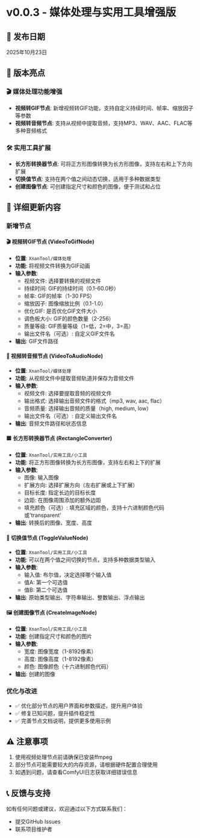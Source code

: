 # v0.0.3 - 媒体处理与实用工具增强版

## 📅 发布日期
2025年10月23日

## 🎯 版本亮点

### 🎬 媒体处理功能增强
- **视频转GIF节点**: 新增视频转GIF功能，支持自定义持续时间、帧率、缩放因子等参数
- **视频转音频节点**: 支持从视频中提取音频，支持MP3、WAV、AAC、FLAC等多种音频格式

### 🛠️ 实用工具扩展
- **长方形转换器节点**: 可将正方形图像转换为长方形图像，支持左右和上下方向扩展
- **切换值节点**: 支持在两个值之间动态切换，适用于多种数据类型
- **创建图像节点**: 可创建指定尺寸和颜色的图像，便于测试和占位

## 📝 详细更新内容

### 新增节点

#### 🎬 视频转GIF节点 (VideoToGifNode)
- **位置**: `XnanTool/媒体处理`
- **功能**: 将视频文件转换为GIF动画
- **输入参数**:
  - 视频文件: 选择要转换的视频文件
  - 持续时间: GIF的持续时间（0.1-60.0秒）
  - 帧率: GIF的帧率（1-30 FPS）
  - 缩放因子: 图像缩放比例（0.1-1.0）
  - 优化GIF: 是否优化GIF文件大小
  - 调色板大小: GIF的颜色数量（2-256）
  - 质量等级: GIF质量等级（1=低，2=中，3=高）
  - 输出文件名（可选）: 自定义GIF文件名
- **输出**: GIF文件路径

#### 🎵 视频转音频节点 (VideoToAudioNode)
- **位置**: `XnanTool/媒体处理`
- **功能**: 从视频文件中提取音频轨道并保存为音频文件
- **输入参数**:
  - 视频文件: 选择要提取音频的视频文件
  - 输出格式: 选择输出音频文件的格式（mp3, wav, aac, flac）
  - 音频质量: 选择输出音频的质量（high, medium, low）
  - 输出文件名（可选）: 自定义输出文件名
- **输出**: 音频文件路径和状态信息

#### 🟦 长方形转换器节点 (RectangleConverter)
- **位置**: `XnanTool/实用工具/小工具`
- **功能**: 将正方形图像转换为长方形图像，支持左右和上下的扩展
- **输入参数**:
  - 图像: 输入图像
  - 扩展方向: 选择扩展方向（左右扩展或上下扩展）
  - 目标长度: 指定长边的目标长度
  - 边距: 在图像周围添加的额外边距
  - 填充颜色（可选）: 填充区域的颜色，支持十六进制颜色代码或'transparent'
- **输出**: 转换后的图像、宽度、高度

#### 🔀 切换值节点 (ToggleValueNode)
- **位置**: `XnanTool/实用工具/小工具`
- **功能**: 可以在两个值之间切换的节点，支持多种数据类型输入
- **输入参数**:
  - 输入值: 布尔值，决定选择哪个输入值
  - 值A: 第一个可选值
  - 值B: 第二个可选值
- **输出**: 原始类型输出、字符串输出、整数输出、浮点输出

#### 🖼️ 创建图像节点 (CreateImageNode)
- **位置**: `XnanTool/实用工具/小工具`
- **功能**: 创建指定尺寸和颜色的图片
- **输入参数**:
  - 宽度: 图像宽度（1-8192像素）
  - 高度: 图像高度（1-8192像素）
  - 颜色: 图像颜色（十六进制颜色代码）
- **输出**: 创建的图像

### 优化与改进

- ✅ 优化部分节点的用户界面和参数描述，提升用户体验
- ✅ 修复已知问题，提升插件稳定性
- ✅ 完善节点文档说明，提供更多使用示例

## ⚠️ 注意事项

1. 使用视频处理节点前请确保已安装ffmpeg
2. 部分节点可能需要较大的内存资源，请根据硬件配置合理使用
3. 如遇到问题，请查看ComfyUI日志获取详细错误信息

## 📞 反馈与支持

如有任何问题或建议，欢迎通过以下方式联系我们：
- 提交GitHub Issues
- 联系项目维护者